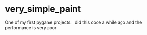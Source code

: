# very_simple_paint
One of my first pygame projects.
I did this code a while ago and the performance is very poor
